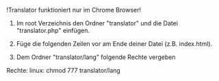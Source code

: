 !Translator funktioniert nur im Chrome Browser!

1) Im root Verzeichnis den Ordner "translator" und die Datei "translator.php" einfügen.

2) Füge die folgenden Zeilen vor <script type="text/javascript"> </script> am Ende deiner Datei (z.B. index.html).

<script src="http://ajax.googleapis.com/ajax/libs/jquery/3.7.1/jquery.min.js"></script>
<script id="languageScript" type="text/javascript" src="/translator/js/language.js"></script>

3) Dem Ordner "translator/lang" folgende Rechte vergeben

Rechte:
linux: chmod 777 translator/lang